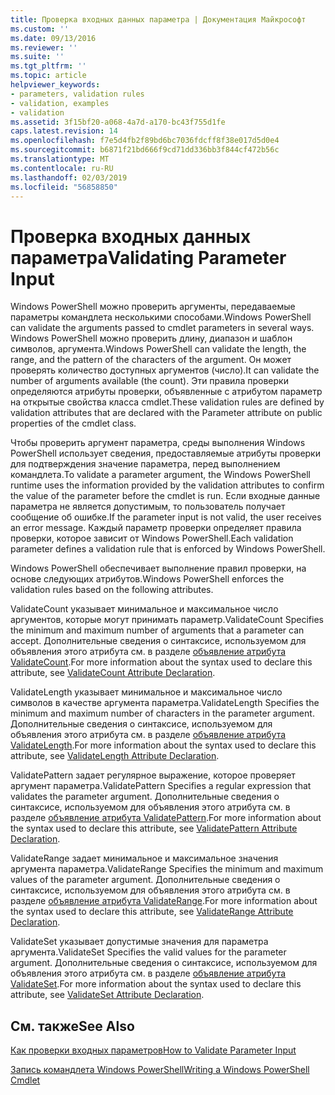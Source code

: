 ```yaml
---
title: Проверка входных данных параметра | Документация Майкрософт
ms.custom: ''
ms.date: 09/13/2016
ms.reviewer: ''
ms.suite: ''
ms.tgt_pltfrm: ''
ms.topic: article
helpviewer_keywords:
- parameters, validation rules
- validation, examples
- validation
ms.assetid: 3f15bf20-a068-4a7d-a170-bc43f755d1fe
caps.latest.revision: 14
ms.openlocfilehash: f7e5d4fb2f89bd6bc7036fdcff8f38e017d5d0e4
ms.sourcegitcommit: b6871f21bd666f9cd71dd336bb3f844cf472b56c
ms.translationtype: MT
ms.contentlocale: ru-RU
ms.lasthandoff: 02/03/2019
ms.locfileid: "56858850"
---
```

# <a name="validating-parameter-input"></a><span data-ttu-id="dc900-102">Проверка входных данных параметра</span><span class="sxs-lookup"><span data-stu-id="dc900-102">Validating Parameter Input</span></span>

<span data-ttu-id="dc900-103">Windows PowerShell можно проверить аргументы, передаваемые параметры командлета несколькими способами.</span><span class="sxs-lookup"><span data-stu-id="dc900-103">Windows PowerShell can validate the arguments passed to cmdlet parameters in several ways.</span></span> <span data-ttu-id="dc900-104">Windows PowerShell можно проверить длину, диапазон и шаблон символов, аргумента.</span><span class="sxs-lookup"><span data-stu-id="dc900-104">Windows PowerShell can validate the length, the range, and the pattern of the characters of the argument.</span></span> <span data-ttu-id="dc900-105">Он может проверять количество доступных аргументов (число).</span><span class="sxs-lookup"><span data-stu-id="dc900-105">It can validate the number of arguments available (the count).</span></span> <span data-ttu-id="dc900-106">Эти правила проверки определяются атрибуты проверки, объявленные с атрибутом параметр на открытые свойства класса cmdlet.</span><span class="sxs-lookup"><span data-stu-id="dc900-106">These validation rules are defined by validation attributes that are declared with the Parameter attribute on public properties of the cmdlet class.</span></span>

<span data-ttu-id="dc900-107">Чтобы проверить аргумент параметра, среды выполнения Windows PowerShell использует сведения, предоставляемые атрибуты проверки для подтверждения значение параметра, перед выполнением командлета.</span><span class="sxs-lookup"><span data-stu-id="dc900-107">To validate a parameter argument, the Windows PowerShell runtime uses the information provided by the validation attributes to confirm the value of the parameter before the cmdlet is run.</span></span> <span data-ttu-id="dc900-108">Если входные данные параметра не является допустимым, то пользователь получает сообщение об ошибке.</span><span class="sxs-lookup"><span data-stu-id="dc900-108">If the parameter input is not valid, the user receives an error message.</span></span> <span data-ttu-id="dc900-109">Каждый параметр проверки определяет правила проверки, которое зависит от Windows PowerShell.</span><span class="sxs-lookup"><span data-stu-id="dc900-109">Each validation parameter defines a validation rule that is enforced by Windows PowerShell.</span></span>

<span data-ttu-id="dc900-110">Windows PowerShell обеспечивает выполнение правил проверки, на основе следующих атрибутов.</span><span class="sxs-lookup"><span data-stu-id="dc900-110">Windows PowerShell enforces the validation rules based on the following attributes.</span></span>

<span data-ttu-id="dc900-111">ValidateCount указывает минимальное и максимальное число аргументов, которые могут принимать параметр.</span><span class="sxs-lookup"><span data-stu-id="dc900-111">ValidateCount Specifies the minimum and maximum number of arguments that a parameter can accept.</span></span> <span data-ttu-id="dc900-112">Дополнительные сведения о синтаксисе, используемом для объявления этого атрибута см. в разделе [объявление атрибута ValidateCount](./validatecount-attribute-declaration.md).</span><span class="sxs-lookup"><span data-stu-id="dc900-112">For more information about the syntax used to declare this attribute, see [ValidateCount Attribute Declaration](./validatecount-attribute-declaration.md).</span></span>

<span data-ttu-id="dc900-113">ValidateLength указывает минимальное и максимальное число символов в качестве аргумента параметра.</span><span class="sxs-lookup"><span data-stu-id="dc900-113">ValidateLength Specifies the minimum and maximum number of characters in the parameter argument.</span></span> <span data-ttu-id="dc900-114">Дополнительные сведения о синтаксисе, используемом для объявления этого атрибута см. в разделе [объявление атрибута ValidateLength](./validatelength-attribute-declaration.md).</span><span class="sxs-lookup"><span data-stu-id="dc900-114">For more information about the syntax used to declare this attribute, see [ValidateLength Attribute Declaration](./validatelength-attribute-declaration.md).</span></span>

<span data-ttu-id="dc900-115">ValidatePattern задает регулярное выражение, которое проверяет аргумент параметра.</span><span class="sxs-lookup"><span data-stu-id="dc900-115">ValidatePattern Specifies a regular expression that validates the parameter argument.</span></span> <span data-ttu-id="dc900-116">Дополнительные сведения о синтаксисе, используемом для объявления этого атрибута см. в разделе [объявление атрибута ValidatePattern](./validatepattern-attribute-declaration.md).</span><span class="sxs-lookup"><span data-stu-id="dc900-116">For more information about the syntax used to declare this attribute, see [ValidatePattern Attribute Declaration](./validatepattern-attribute-declaration.md).</span></span>

<span data-ttu-id="dc900-117">ValidateRange задает минимальное и максимальное значения аргумента параметра.</span><span class="sxs-lookup"><span data-stu-id="dc900-117">ValidateRange Specifies the minimum and maximum values of the parameter argument.</span></span> <span data-ttu-id="dc900-118">Дополнительные сведения о синтаксисе, используемом для объявления этого атрибута см. в разделе [объявление атрибута ValidateRange](./validaterange-attribute-declaration.md).</span><span class="sxs-lookup"><span data-stu-id="dc900-118">For more information about the syntax used to declare this attribute, see [ValidateRange Attribute Declaration](./validaterange-attribute-declaration.md).</span></span>

<span data-ttu-id="dc900-119">ValidateSet указывает допустимые значения для параметра аргумента.</span><span class="sxs-lookup"><span data-stu-id="dc900-119">ValidateSet Specifies the valid values for the parameter argument.</span></span> <span data-ttu-id="dc900-120">Дополнительные сведения о синтаксисе, используемом для объявления этого атрибута см. в разделе [объявление атрибута ValidateSet](./validateset-attribute-declaration.md).</span><span class="sxs-lookup"><span data-stu-id="dc900-120">For more information about the syntax used to declare this attribute, see [ValidateSet Attribute Declaration](./validateset-attribute-declaration.md).</span></span>

## <a name="see-also"></a><span data-ttu-id="dc900-121">См. также</span><span class="sxs-lookup"><span data-stu-id="dc900-121">See Also</span></span>

[<span data-ttu-id="dc900-122">Как проверки входных параметров</span><span class="sxs-lookup"><span data-stu-id="dc900-122">How to Validate Parameter Input</span></span>](./how-to-validate-parameter-input.md)

[<span data-ttu-id="dc900-123">Запись командлета Windows PowerShell</span><span class="sxs-lookup"><span data-stu-id="dc900-123">Writing a Windows PowerShell Cmdlet</span></span>](./writing-a-windows-powershell-cmdlet.md)
